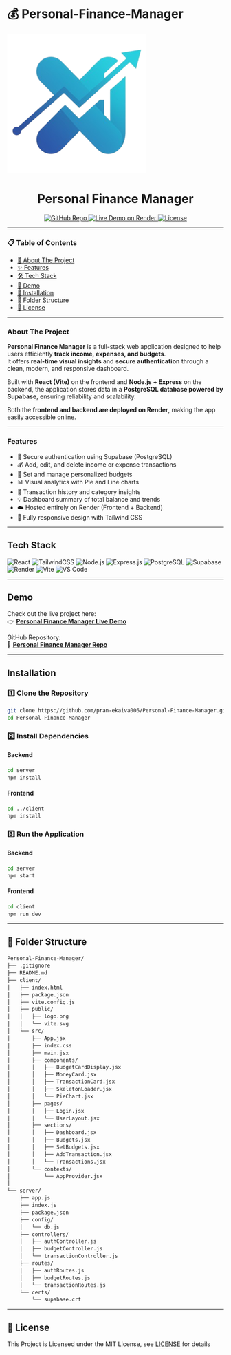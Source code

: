 # 💰 Personal-Finance-Manager

![README](/client/public/logo.png)

<h1 align="center">Personal Finance Manager</h1>

<p align="center">
  <a href="https://github.com/pran-ekaiva006/Personal-Finance-Manager">
    <img src="https://img.shields.io/badge/GitHub-Repo-blue?logo=github" alt="GitHub Repo">
  </a>
  
  <a href="https://personal-finance-manager1.onrender.com" target="_blank">
    <img src="https://img.shields.io/badge/Live-Demo-brightgreen?logo=render&logoColor=white" alt="Live Demo on Render">
  </a>
  
  <a href="https://github.com/pran-ekaiva006/Personal-Finance-Manager/blob/main/LICENSE">
    <img src="https://img.shields.io/badge/License-MIT-yellow" alt="License">
  </a>
</p>

---

### 📋 Table of Contents

- [🎯 About The Project](#about-the-project)
- [✨ Features](#features)
- [🛠️ Tech Stack](#tech-stack)
- [🎪 Demo](#demo)
- [🔧 Installation](#installation)
- [📂 Folder Structure](#folder-structure)
- [📜 License](#license)

---

### **About The Project**

**Personal Finance Manager** is a full-stack web application designed to help users efficiently **track income, expenses, and budgets**.  
It offers **real-time visual insights** and **secure authentication** through a clean, modern, and responsive dashboard.

Built with **React (Vite)** on the frontend and **Node.js + Express** on the backend, the application stores data in a **PostgreSQL database powered by Supabase**, ensuring reliability and scalability.  

Both the **frontend and backend are deployed on Render**, making the app easily accessible online.

---

### **Features**

- 🔐 Secure authentication using Supabase (PostgreSQL)
- 💰 Add, edit, and delete income or expense transactions
- 🎯 Set and manage personalized budgets
- 📊 Visual analytics with Pie and Line charts
- 📆 Transaction history and category insights
- 💡 Dashboard summary of total balance and trends
- ☁️ Hosted entirely on Render (Frontend + Backend)
- 📱 Fully responsive design with Tailwind CSS

---

## **Tech Stack**

<p>
  <img alt="React" src="https://img.shields.io/badge/React-20232A?logo=react&logoColor=61DAFB"/>
  <img alt="TailwindCSS" src="https://img.shields.io/badge/TailwindCSS-38B2AC?logo=tailwind-css&logoColor=white"/>
  <img alt="Node.js" src="https://img.shields.io/badge/Node.js-339933?logo=node.js&logoColor=white"/>
  <img alt="Express.js" src="https://img.shields.io/badge/Express.js-000000?logo=express&logoColor=white"/>
  <img alt="PostgreSQL" src="https://img.shields.io/badge/PostgreSQL-316192?logo=postgresql&logoColor=white"/>
  <img alt="Supabase" src="https://img.shields.io/badge/Supabase-3ECF8E?logo=supabase&logoColor=black"/>
  <img alt="Render" src="https://img.shields.io/badge/Render-46E3B7?logo=render&logoColor=black"/>
  <img alt="Vite" src="https://img.shields.io/badge/Vite-646CFF?logo=vite&logoColor=white"/>
  <img alt="VS Code" src="https://img.shields.io/badge/VS%20Code-007ACC?logo=visual-studio-code&logoColor=white"/>
</p>

---

## **Demo**

Check out the live project here:  
👉 [**Personal Finance Manager Live Demo**](https://personal-finance-manager1.onrender.com)

GitHub Repository:  
🔗 [**Personal Finance Manager Repo**](https://github.com/pran-ekaiva006/Personal-Finance-Manager)

---

## **Installation**

### 1️⃣ Clone the Repository

```bash
git clone https://github.com/pran-ekaiva006/Personal-Finance-Manager.git
cd Personal-Finance-Manager
```

### 2️⃣ Install Dependencies

#### Backend

```bash
cd server
npm install
```

#### Frontend

```bash
cd ../client
npm install
```

### 3️⃣ Run the Application

#### Backend

```bash
cd server
npm start
```

#### Frontend

```bash
cd client
npm run dev
```

---

## 📂 Folder Structure

```bash
Personal-Finance-Manager/
├── .gitignore
├── README.md
├── client/
│   ├── index.html
│   ├── package.json
│   ├── vite.config.js
│   ├── public/
│   │   ├── logo.png
│   │   └── vite.svg
│   └── src/
│       ├── App.jsx
│       ├── index.css
│       ├── main.jsx
│       ├── components/
│       │   ├── BudgetCardDisplay.jsx
│       │   ├── MoneyCard.jsx
│       │   ├── TransactionCard.jsx
│       │   ├── SkeletonLoader.jsx
│       │   └── PieChart.jsx
│       ├── pages/
│       │   ├── Login.jsx
│       │   └── UserLayout.jsx
│       ├── sections/
│       │   ├── Dashboard.jsx
│       │   ├── Budgets.jsx
│       │   ├── SetBudgets.jsx
│       │   ├── AddTransaction.jsx
│       │   └── Transactions.jsx
│       └── contexts/
│           └── AppProvider.jsx
│
└── server/
    ├── app.js
    ├── index.js
    ├── package.json
    ├── config/
    │   └── db.js
    ├── controllers/
    │   ├── authController.js
    │   ├── budgetController.js
    │   └── transactionController.js
    ├── routes/
    │   ├── authRoutes.js
    │   ├── budgetRoutes.js
    │   └── transactionRoutes.js
    └── certs/
        └── supabase.crt
```

---

## 📜 License

This Project is Licensed under the MIT License, see [LICENSE](./LICENSE) for details